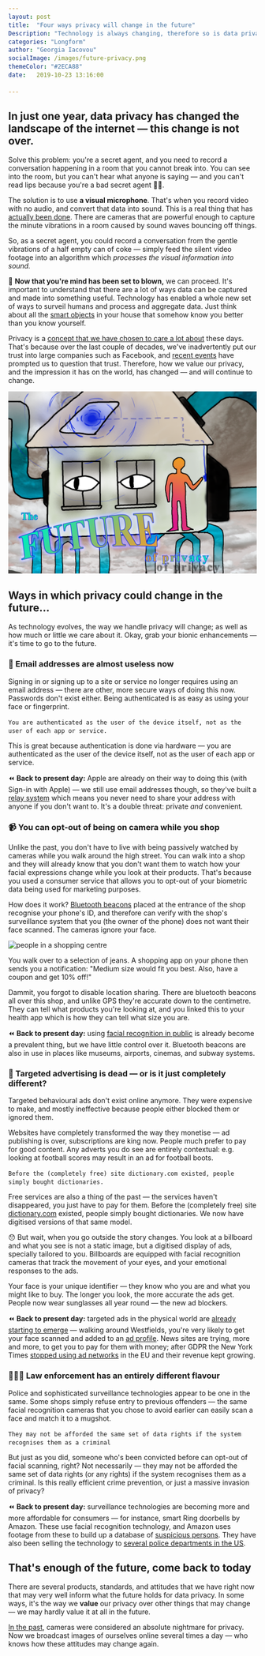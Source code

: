 ```yaml
---
layout: post
title:  "Four ways privacy will change in the future"
Description: "Technology is always changing, therefore so is data privacy, and how we handle it. Here I've outlined four distinct ways it could change, from facial recognition used in public to adverts pushed to your phone while you shop"
categories: "Longform"
author: "Georgia Iacovou"
socialImage: /images/future-privacy.png
themeColor: "#2ECA88"
date:   2019-10-23 13:16:00

---
```


## In just one year, data privacy has changed the landscape of the internet — this change is not over.

Solve this problem: you're a secret agent, and you need to record a conversation happening in a room that you cannot break into. You can see into the room, but you can't hear what anyone is saying — and you can't read lips because you're a bad secret agent 🕵️‍♀️.

The solution is to use **a visual microphone**. That's when you record video with no audio, and convert that data into sound. This is a real thing that has [actually been done](https://www.youtube.com/watch?v=FKXOucXB4a8&feature=youtu.be). There are cameras that are powerful enough to capture the minute vibrations in a room caused by sound waves bouncing off things. 

So, as a secret agent, you could record a conversation from the gentle vibrations of a half empty can of coke — simply feed the silent video footage into an algorithm which *processes the visual information into sound.*

🤯 **Now that you're mind has been set to blown,** we can proceed. It's important to understand that there are a lot of ways data can be captured and made into something useful. Technology has enabled a whole new set of ways to surveil humans and process and aggregate data. Just think about all the [smart objects](https://blog.metomic.io/main/2019/10/02/smart-devices.html) in your house that somehow know you better than you know yourself.

Privacy is a [concept that we have chosen to care a lot about](https://blog.metomic.io/main/2019/10/08/privacy-history.html) these days. That's because over the last couple of decades, we've inadvertently put our trust into large companies such as Facebook, and [recent events](https://blog.metomic.io/main/2019/03/20/How-Facebook-Have-Built-Up-Your-Trust-Over-The-Years.html) have prompted us to question that trust. Therefore, how we value our privacy, and the impression it has on the world, has changed — and will continue to change.

![Illustration of the future of privacy](/images/future-privacy.png)

## Ways in which privacy could change in the future...

As technology evolves, the way we handle privacy will change; as well as how much or little we care about it. Okay, grab your bionic enhancements — it's time to go to the future.

### 💌 Email addresses are almost useless now

Signing in or signing up to a site or service no longer requires using an email address — there are other, more secure ways of doing this now. Passwords don't exist either. Being authenticated is as easy as using your face or fingerprint. 

`You are authenticated as the user of the device itself, not as the user of each app or service.`

This is great because authentication is done via hardware — you are authenticated as the user of the device itself, not as the user of each app or service.

⏪ **Back to present day:** Apple are already on their way to doing this (with Sign-in with Apple) — we still use email addresses though, so they've built a [relay system](https://blog.metomic.io/main/2019/07/30/big-tech-doing-privacy.html) which means you never need to share your address with anyone if you don't want to. It's a double threat: private *and* convenient.

### 📹 You can opt-out of being on camera while you shop

Unlike the past, you don't have to live with being passively watched by cameras while you walk around the high street. You can walk into a shop and they will already know that you don't want them to watch how your facial expressions change while you look at their products. That's because you used a consumer service that allows you to opt-out of your biometric data being used for marketing purposes.

How does it work? [Bluetooth beacons](https://en.wikipedia.org/wiki/Bluetooth_low_energy_beacon) placed at the entrance of the shop recognise your phone's ID, and therefore can verify with the shop's surveillance system that you (the owner of the phone) does not want their face scanned. The cameras ignore your face.

![people in a shopping centre](/images/shopping-surveillance.png)

You walk over to a selection of jeans. A shopping app on your phone then sends you a notification: "Medium size would fit you best. Also, have a coupon and get 10% off!" 

Dammit, you forgot to disable location sharing. There are bluetooth beacons all over this shop, and unlike GPS they're accurate down to the centimetre. They can tell what products you're looking at, and you linked this to your health app which is how they can tell what size you are. 

⏪ **Back to present day:** using [facial recognition in public](https://www.independent.co.uk/news/uk/home-news/facial-recognition-kings-cross-shopping-centres-law-epidemic-privacy-a9062956.html) is already become a prevalent thing, but we have little control over it. Bluetooth beacons are also in use in places like museums, airports, cinemas, and subway systems.

### 🏹 Targeted advertising is dead — or is it just completely different?

Targeted behavioural ads don't exist online anymore. They were expensive to make, and mostly ineffective because people either blocked them or ignored them. 

Websites have completely transformed the way they monetise — ad publishing is over, subscriptions are king now. People much prefer to pay for good content. Any adverts you do see are entirely contextual: e.g. looking at football scores may result in an ad for football boots.

`Before the (completely free) site dictionary.com existed, people simply bought dictionaries.`

Free services are also a thing of the past — the services haven't disappeared, you just have to pay for them. Before the (completely free) site [dictionary.com](http://dictionary.com) existed, people simply bought dictionaries. We now have digitised versions of that same model.

😯 But wait, when you go outside the story changes. You look at a billboard and what you see is not a static image, but a digitised display of ads, specially tailored to you. Billboards are equipped with facial recognition cameras that track the movement of your eyes, and your emotional responses to the ads. 

Your face is your unique identifier — they know who you are and what you might like to buy. The longer you look, the more accurate the ads get. People now wear sunglasses all year round — the new ad blockers.

⏪ **Back to present day:** targeted ads in the physical world are [already starting to emerge](https://www.theguardian.com/technology/2019/feb/24/are-you-being-scanned-how-facial-recognition-technology-follows-you-even-as-you-shop) — walking around Westfields, you're very likely to get your face scanned and added to an [ad profile](https://blog.metomic.io/main/2019/09/13/what-is-behavioural-ads.html). News sites are trying, more and more, to get you to pay for them with money; after GDPR the New York Times [stopped using ad networks](https://digiday.com/media/gumgumtest-new-york-times-gdpr-cut-off-ad-exchanges-europe-ad-revenue/) in the EU and their revenue kept growing.

### 👮🏻‍♂️ Law enforcement has an entirely different flavour

Police and sophisticated surveillance technologies appear to be one in the same. Some shops simply refuse entry to previous offenders — the same facial recognition cameras that you chose to avoid earlier can easily scan a face and match it to a mugshot.

`They may not be afforded the same set of data rights if the system recognises them as a criminal`

But just as you did, someone who's been convicted before can opt-out of facial scanning, right? Not necessarily — they may not be afforded the same set of data rights (or any rights) if the system recognises them as a criminal. Is this really efficient crime prevention, or just a massive invasion of privacy?

⏪ **Back to present day:** surveillance technologies are becoming more and more affordable for consumers — for instance, smart Ring doorbells by Amazon. These use facial recognition technology, and Amazon uses footage from these to build up a database of [suspicious persons](https://blog.metomic.io/main/2019/09/11/amazon-ring-security.html). They have also been selling the technology to [several police departments in the US](https://blog.metomic.io/main/2019/09/27/rekognition-regulation.html).

## That's enough of the future, come back to today

There are several products, standards, and attitudes that we have right now that may very well inform what the future holds for data privacy. In some ways, it's the way we **value** our privacy over other things that may change — we may hardly value it at all in the future.

[In the past](https://blog.metomic.io/main/2019/10/08/privacy-history.html), cameras were considered an absolute nightmare for privacy. Now we broadcast images of ourselves online several times a day — who knows how these attitudes may change again.
